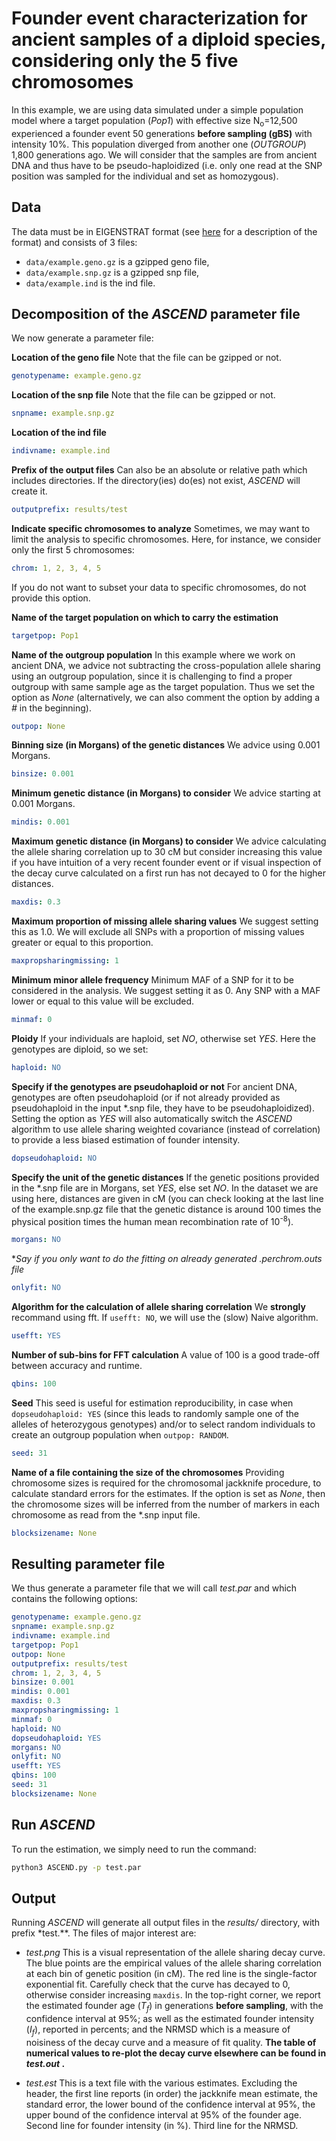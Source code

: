 # Founder event characterization for ancient samples of a diploid species, considering only the 5 five chromosomes

In this example, we are using data simulated under a simple population model where a target population (*Pop1*) with effective size N<sub>o</sub>=12,500 experienced a founder event 50 generations **before sampling (gBS)** with intensity 10%. This population diverged from another one (*OUTGROUP*) 1,800 generations ago. We will consider that the samples are from ancient DNA and thus have to be pseudo-haploidized (i.e. only one read at the SNP position was sampled for the individual and set as homozygous).

## Data

The data must be in EIGENSTRAT format (see [here](https://reich.hms.harvard.edu/software/InputFileFormats) for a description of the format) and consists of 3 files:
- `data/example.geno.gz` is a gzipped geno file,
- `data/example.snp.gz` is a gzipped snp file,
- `data/example.ind` is the ind file.

## Decomposition of the *ASCEND* parameter file

We now generate a parameter file:

**Location of the geno file**
Note that the file can be gzipped or not.
```yaml
genotypename: example.geno.gz
```

**Location of the snp file**
Note that the file can be gzipped or not.
```yaml
snpname: example.snp.gz
```

**Location of the ind file**
```yaml
indivname: example.ind
```

**Prefix of the output files**
Can also be an absolute or relative path which includes directories. If the directory(ies) do(es) not exist, *ASCEND* will create it.
```yaml
outputprefix: results/test
```

**Indicate specific chromosomes to analyze**
Sometimes, we may want to limit the analysis to specific chromosomes. Here, for instance, we consider only the first 5 chromosomes:
```yaml
chrom: 1, 2, 3, 4, 5
```
If you do not want to subset your data to specific chromosomes, do not provide this option.

**Name of the target population on which to carry the estimation**
```yaml
targetpop: Pop1
```

**Name of the outgroup population**
In this example where we work on ancient DNA, we advice not subtracting the cross-population allele sharing using an outgroup population, since it is challenging to find a proper outgroup with same sample age as the target population. Thus we set the option as *None* (alternatively, we can also comment the option by adding a *#* in the beginning).
```yaml
outpop: None
```

**Binning size (in Morgans) of the genetic distances**
We advice using 0.001 Morgans.
```yaml
binsize: 0.001
```

**Minimum genetic distance (in Morgans) to consider**
We advice starting at 0.001 Morgans.
```yaml
mindis: 0.001
```

**Maximum genetic distance (in Morgans) to consider**
We advice calculating the allele sharing correlation up to 30 cM but consider increasing this value if you have intuition of a very recent founder event or if visual inspection of the decay curve calculated on a first run has not decayed to 0 for the higher distances.
```yaml
maxdis: 0.3
```

**Maximum proportion of missing allele sharing values**
We suggest setting this as 1.0. We will exclude all SNPs with a proportion of missing values greater or equal to this proportion.
```yaml
maxpropsharingmissing: 1
```

**Minimum minor allele frequency**
Minimum MAF of a SNP for it to be considered in the analysis. We suggest setting it as 0. Any SNP with a MAF lower or equal to this value will be excluded.
```yaml
minmaf: 0
```

**Ploidy**
If your individuals are haploid, set *NO*, otherwise set *YES*. Here the genotypes are diploid, so we set:
```yaml
haploid: NO
```

**Specify if the genotypes are pseudohaploid or not**
For ancient DNA, genotypes are often pseudohaploid (or if not already provided as pseudohaploid in the input *.snp file, they have to be pseudohaploidized). Setting the option as *YES* will also automatically switch the *ASCEND* algorithm to use allele sharing weighted covariance (instead of correlation) to provide a less biased estimation of founder intensity.
```yaml
dopseudohaploid: NO
```

**Specify the unit of the genetic distances**
If the genetic positions provided in the *.snp file are in Morgans, set *YES*, else set *NO*. In the dataset we are using here, distances are given in cM (you can check looking at the last line of the example.snp.gz file that the genetic distance is around 100 times the physical position times the human mean recombination rate of 10<sup>-8</sup>).
```yaml
morgans: NO
```

**Say if you only want to do the fitting on already generated *.perchrom.outs file**
```yaml
onlyfit: NO
```

**Algorithm for the calculation of allele sharing correlation**
We **strongly** recommand using fft. If `usefft: NO`, we will use the (slow) Naive algorithm.
```yaml
usefft: YES
```

**Number of sub-bins for FFT calculation**
A value of 100 is a good trade-off between accuracy and runtime.
```yaml
qbins: 100
```

**Seed**
This seed is useful for estimation reproducibility, in case when `dopseudohaploid: YES` (since this leads to randomly sample one of the alleles of heterozygous genotypes) and/or to select random individuals to create an outgroup population when `outpop: RANDOM`.
```yaml
seed: 31
```

**Name of a file containing the size of the chromosomes**
Providing chromosome sizes is required for the chromosomal jackknife procedure, to calculate standard errors for the estimates. If the option is set as *None*, then the chromosome sizes will be inferred from the number of markers in each chromosome as read from the *.snp input file.
```yaml
blocksizename: None
```

## Resulting parameter file

We thus generate a parameter file that we will call *test.par* and which contains the following options:

```yaml
genotypename: example.geno.gz
snpname: example.snp.gz
indivname: example.ind
targetpop: Pop1
outpop: None
outputprefix: results/test
chrom: 1, 2, 3, 4, 5
binsize: 0.001
mindis: 0.001
maxdis: 0.3
maxpropsharingmissing: 1
minmaf: 0
haploid: NO
dopseudohaploid: YES
morgans: NO
onlyfit: NO
usefft: YES
qbins: 100
seed: 31
blocksizename: None
```

## Run *ASCEND*

To run the estimation, we simply need to run the command:

```bash
python3 ASCEND.py -p test.par
```

## Output

Running *ASCEND* will generate all output files in the *results/* directory, with prefix *test.**. The files of major interest are:

- *test.png*
This is a visual representation of the allele sharing decay curve. The blue points are the empirical values of the allele sharing correlation at each bin of genetic position (in cM). The red line is the single-factor exponential fit. Carefully check that the curve has decayed to 0, otherwise consider increasing `maxdis`. In the top-right corner, we report the estimated founder age (*T<sub>f</sub>*) in generations **before sampling**, with the confidence interval at 95%; as well as the estimated founder intensity (*I<sub>f</sub>*), reported in percents; and the NRMSD which is a measure of noisiness of the decay curve and a measure of fit quality. **The table of numerical values to re-plot the decay curve elsewhere can be found in *test.out* .**

- *test.est*
This is a text file with the various estimates. Excluding the header, the first line reports (in order) the jackknife mean estimate, the standard error, the lower bound of the confidence interval at 95%, the upper bound of the confidence interval at 95% of the founder age. Second line for founder intensity (in %). Third line for the NRMSD.
